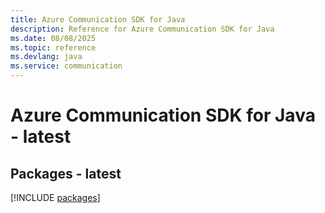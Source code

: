 ```yaml
---
title: Azure Communication SDK for Java
description: Reference for Azure Communication SDK for Java
ms.date: 08/08/2025
ms.topic: reference
ms.devlang: java
ms.service: communication
---
```

# Azure Communication SDK for Java - latest
## Packages - latest
[!INCLUDE [packages](communication-index.md)]
